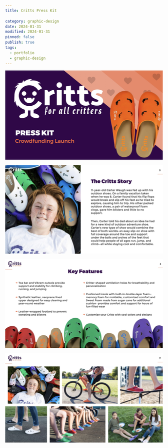 ```yaml
---
title: Critts Press Kit

category: graphic-design
date: 2024-01-31
modified: 2024-01-31
pinned: false
publish: true
tags:
  - portfolio
  - graphic-design
---
```


![image](/assets/2024-01-31_21-27-45.jpeg)

![image](/assets/2024-01-31_21-27-59.jpeg)

![image](/assets/2024-01-31_21-28-23.jpeg)

![image](/assets/2024-01-31_21-28-35.jpeg)
